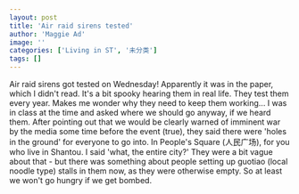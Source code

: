 ```yaml
---
layout: post
title: 'Air raid sirens tested'
author: 'Maggie Ad'
image: ''
categories: ['Living in ST', '未分类']
tags: []
---
```


Air raid sirens got tested on Wednesday! Apparently it was in the paper, which I didn't read. It's a bit spooky hearing them in real life. They test them every year. Makes me wonder why they need to keep them working... I was in class at the time and asked where we should go anyway, if we heard them. After pointing out that we would be clearly warned of imminent war by the media some time before the event (true), they said there were 'holes in the ground' for everyone to go into. In People's Square (人民广场), for you who live in Shantou. I said 'what, the entire city?' They were a bit vague about that - but there was something about people setting up guotiao (local noodle type) stalls in them now, as they were otherwise empty. So at least we won't go hungry if we get bombed.